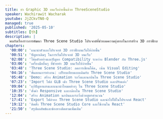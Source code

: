 ```yaml
---
title: ทำ Graphic 3D บนเว็บง่ายขึ้นด้วย ThreeSceneStudio
speaker: Wachirawit Wacharak
youtube: JjZCkvTN0-Q
managed: true
published: '2025-05-10'
subtitles: [th]
description: |
  พบกับเรื่องราวการพัฒนา Three Scene Studio โปรเจกต์ที่ช่วยลดความยุ่งยากในการสร้าง 3D กราฟิกบนเว็บ  ผู้บรรยายซึ่งเป็น software engineer ผู้หลงใหลในคอมพิวเตอร์กราฟิก จะมาแชร์ปัญหาและความท้าทายที่พบเจอในการพัฒนา 3D กราฟิกบนเว็บ เช่น การตั้งค่า Renderer, Scene, Pixel Ratio และการจัดการ Offscreen Event  รวมถึงปัญหา Compatibility ระหว่าง Blender และ Three.js  พร้อมสาธิตการใช้งาน Three Scene Studio ตั้งแต่การ export โมเดลจาก Blender การปรับแต่งค่าต่างๆ ในโปรแกรมแบบ real-time โดยไม่ต้องเขียนโค้ด ไปจนถึงการนำไฟล์ .tss ที่ export ออกมาไปใช้ในโปรเจกต์ React  มาร่วมเรียนรู้วิธีสร้าง 3D กราฟิกบนเว็บให้ง่ายขึ้นด้วย Three Scene Studio
chapters:
  '00:00': 'แนะนำตัวและโปรเจกต์ 3D กราฟิกบนเว็บให้ง่ายขึ้น'
  '00:51': 'ปัญหาเดิมๆ ในการเริ่มโปรเจกต์ 3D บนเว็บ'
  '02:08': 'โค้ดตัวอย่างและปัญหา Compatibility ระหว่าง Blender กับ Three.js'
  '03:06': 'เครื่องมืออื่นๆ ที่ช่วยทำ 3D บนเว็บให้ง่ายขึ้น'
  '03:48': 'Three Scene Studio: ลดการเขียนโค้ด, เน้น Visual Editing'
  '04:16': 'ขั้นตอนการทำงาน: เปรียบเทียบแบบเดิมกับ Three Scene Studio'
  '05:48': 'Demo: สร้าง Animation รถวิ่งและนกบินใน Three Scene Studio'
  '07:23': 'Import ไฟล์ GLB เข้า Three Scene Studio และปรับแต่ง'
  '09:04': 'แก้ปัญหาแสงและแนะนำโหมดต่างๆ ใน Three Scene Studio'
  '10:35': 'ตั้งค่า Responsive และกล้องใน Three Scene Studio'
  '12:04': 'สร้าง Animation นกบินและรถวิ่งด้วยสูตรคำนวณ'
  '17:41': 'Export ไฟล์จาก Three Scene Studio และนำไปใช้ในโปรเจกต์ React'
  '19:12': 'ติดตั้ง Three Scene Studio Core และใช้งานใน React'
  '21:50': 'สรุปผลลัพธ์และช่องทางติดตามเพิ่มเติม'
---
```

